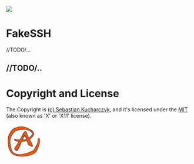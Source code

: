 <img src="https://kekse.biz/github.php?draw&override=github:fakessh" />

# FakeSSH
//TODO/...

## //TODO/..

# Copyright and License
The Copyright is [(c) Sebastian Kucharczyk](./COPYRIGHT.txt),
and it's licensed under the [MIT](./LICENSE.txt) (also known as 'X' or 'X11' license).

<a href="https://kekse.biz/">
<img src="favicon.png" alt="Favicon" />
</a>

